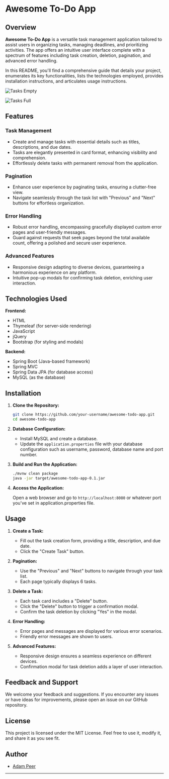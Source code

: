 # Awesome To-Do App

## Overview

**Awesome To-Do App** is a versatile task management application tailored to assist users in organizing tasks, managing deadlines, and prioritizing activities. The app offers an intuitive user interface complete with a spectrum of features including task creation, deletion, pagination, and advanced error handling.

In this README, you'll find a comprehensive guide that details your project, enumerates its key functionalities, lists the technologies employed, provides installation instructions, and articulates usage instructions.

![Tasks Empty](https://github.com/adampeer/spring-boot-todo-app/assets/90769663/c5d1dab6-3b96-4907-9d60-2fa807406c06)

![Tasks Full](https://github.com/adampeer/spring-boot-todo-app/assets/90769663/c6379351-e644-4626-8be1-c11c6447591c)

## Features

### Task Management

- Create and manage tasks with essential details such as titles, descriptions, and due dates.
- Tasks are elegantly presented in card format, enhancing visibility and comprehension.
- Effortlessly delete tasks with permanent removal from the application.

### Pagination

- Enhance user experience by paginating tasks, ensuring a clutter-free view.
- Navigate seamlessly through the task list with "Previous" and "Next" buttons for effortless organization.

### Error Handling

- Robust error handling, encompassing gracefully displayed custom error pages and user-friendly messages.
- Guard against requests that seek pages beyond the total available count, offering a polished and secure user experience.

### Advanced Features

- Responsive design adapting to diverse devices, guaranteeing a harmonious experience on any platform.
- Intuitive pop-up modals for confirming task deletion, enriching user interaction.

## Technologies Used

**Frontend:**

- HTML
- Thymeleaf (for server-side rendering)
- JavaScript
- jQuery
- Bootstrap (for styling and modals)

**Backend:**

- Spring Boot (Java-based framework)
- Spring MVC
- Spring Data JPA (for database access)
- MySQL (as the database)

## Installation

1. **Clone the Repository:**

   ```bash
   git clone https://github.com/your-username/awesome-todo-app.git
   cd awesome-todo-app
   ```

2. **Database Configuration:**

   - Install MySQL and create a database.
   - Update the `application.properties` file with your database configuration such as username, password, database name and port number.

3. **Build and Run the Application:**

   ```bash
   ./mvnw clean package
   java -jar target/awesome-todo-app-0.1.jar
   ```

4. **Access the Application:**

   Open a web browser and go to `http://localhost:8080` or whatever port you've set in application.properties file.

## Usage

1. **Create a Task:**

   - Fill out the task creation form, providing a title, description, and due date.
   - Click the "Create Task" button.

2. **Pagination:**

   - Use the "Previous" and "Next" buttons to navigate through your task list.
   - Each page typically displays 6 tasks.

3. **Delete a Task:**

   - Each task card includes a "Delete" button.
   - Click the "Delete" button to trigger a confirmation modal.
   - Confirm the task deletion by clicking "Yes" in the modal.

4. **Error Handling:**

   - Error pages and messages are displayed for various error scenarios.
   - Friendly error messages are shown to users.

5. **Advanced Features:**

   - Responsive design ensures a seamless experience on different devices.
   - Confirmation modal for task deletion adds a layer of user interaction.

## Feedback and Support

We welcome your feedback and suggestions. If you encounter any issues or have ideas for improvements, please open an issue on our GitHub repository.

## License

This project is licensed under the MIT License. Feel free to use it, modify it, and share it as you see fit.

## Author

- [Adam Peer](https://github.com/adampeer)

---
